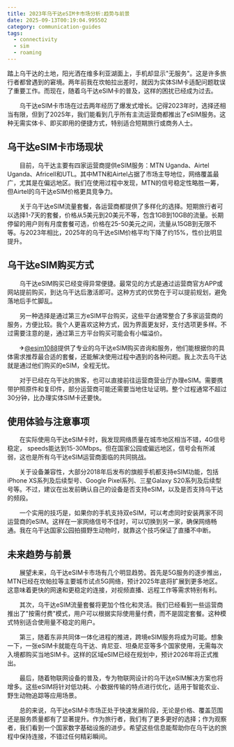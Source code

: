 ```yaml
---
title: 2023年乌干达eSIM卡市场分析:趋势与前景
date: 2025-09-13T00:19:04.995502
category: communication-guides
tags:
  - connectivity
  - sim
  - roaming
---
```


踏上乌干达的土地，阳光洒在维多利亚湖面上，手机却显示"无服务"。这是许多旅行者都曾遇到的窘境。两年前我在坎帕拉出差时，就因为实体SIM卡适配问题耽误了重要工作。而现在，随着乌干达eSIM卡的普及，这样的困扰已经成为过去。

　　乌干达eSIM卡市场在过去两年经历了爆发式增长。记得2023年时，选择还相当有限，但到了2025年，我们能看到几乎所有主流运营商都推出了eSIM服务。这种无需实体卡、即买即用的便捷方式，特别适合短期旅行或商务人士。

## 乌干达eSIM卡市场现状

　　目前，乌干达主要有四家运营商提供eSIM服务：MTN Uganda、Airtel Uganda、Africell和UTL。其中MTN和Airtel占据了市场主导地位，网络覆盖最广，尤其是在偏远地区。我们在使用过程中发现，MTN的信号稳定性略胜一筹，但Airtel的乌干达eSIM价格更具竞争力。

　　关于乌干达eSIM流量套餐，各运营商都提供了多样化的选择。短期旅行者可以选择1-7天的套餐，价格从5美元到20美元不等，包含1GB到10GB的流量。长期停留的用户则有月度套餐可选，价格在25-50美元之间，流量从15GB到无限不等。与2023年相比，2025年的乌干达eSIM价格平均下降了约15%，性价比明显提升。

## 乌干达eSIM购买方式

　　乌干达eSIM购买已经变得异常便捷。最常见的方式是通过运营商官方APP或网站提前购买，到达乌干达后激活即可。这种方式的优势在于可以提前规划，避免落地后手忙脚乱。

　　另一种选择是通过第三方eSIM平台购买，这些平台通常整合了多家运营商的服务，方便比较。我个人更喜欢这种方式，因为界面更友好，支付选项更多样。不过需要注意的是，通过第三方平台购买可能会有小幅溢价。

　　✈[@esim1088](https://t.me/s/esim1088)提供了专业的乌干达eSIM购买咨询和服务，他们能根据你的具体需求推荐最合适的套餐，还能解决使用过程中遇到的各种问题。我上次去乌干达就是通过他们购买的eSIM，全程无忧。

　　对于已经在乌干达的旅客，也可以直接前往运营商营业厅办理eSIM。需要携带护照原件和复印件，部分运营商可能还需要当地住址证明。整个过程通常不超过30分钟，比办理实体SIM卡还要快。

## 使用体验与注意事项

　　在实际使用乌干达eSIM卡时，我发现网络质量在城市地区相当不错，4G信号稳定， speeds能达到15-30Mbps。但在国家公园或偏远地区，信号会有所减弱，这也是所有乌干达eSIM运营商面临的共同挑战。

　　关于设备兼容性，大部分2018年后发布的旗舰手机都支持eSIM功能，包括iPhone XS系列及后续型号、Google Pixel系列、三星Galaxy S20系列及后续型号等。不过，建议在出发前确认自己的设备是否支持eSIM，以及是否支持乌干达的频段。

　　一个实用的技巧是，如果你的手机支持双eSIM，可以考虑同时安装两家不同运营商的eSIM。这样在一家网络信号不佳时，可以切换到另一家，确保网络畅通。我在乌干达国家公园拍摄野生动物时，就靠这个技巧保证了直播不中断。

## 未来趋势与前景

　　展望未来，乌干达eSIM卡市场有几个明显趋势。首先是5G服务的逐步推出，MTN已经在坎帕拉等主要城市试点5G网络，预计2025年底将扩展到更多地区。这意味着更快的网速和更稳定的连接，对视频直播、远程工作等需求特别有利。

　　其次，乌干达eSIM流量套餐将更加个性化和灵活。我们已经看到一些运营商推出了"按需付费"模式，用户可以根据实际使用量付费，而不是固定套餐。这种模式特别适合使用量不稳定的用户。

　　第三，随着东非共同体一体化进程的推进，跨境eSIM服务将成为可能。想象一下，一张eSIM卡就能在乌干达、肯尼亚、坦桑尼亚等多个国家使用，无需每次入境都购买当地SIM卡。这样的区域eSIM已经在规划中，预计2026年将正式推出。

　　最后，随着物联网设备的普及，专为物联网设计的乌干达eSIM解决方案也将增多。这些eSIM将针对低功耗、小数据传输的特点进行优化，适用于智能农业、野生动物追踪等应用场景。

　　总的来说，乌干达eSIM卡市场正处于快速发展阶段，无论是价格、覆盖范围还是服务质量都有了显著提升。作为旅行者，我们有了更多更好的选择；作为观察者，我们看到一个国家数字基础设施的进步。希望这些信息能帮助你在乌干达的旅程中保持连接，不错过任何精彩瞬间。